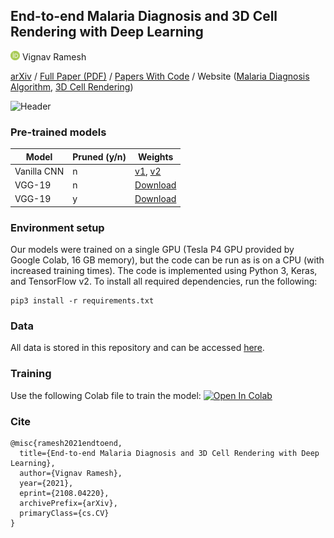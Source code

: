 ## End-to-end Malaria Diagnosis and 3D Cell Rendering with Deep Learning
<a href="https://orcid.org/0000-0002-6521-7898"><img height="15" src="https://github.com/rvignav/CT2Xray/blob/master/docs/orcid.png"></a>&nbsp;Vignav Ramesh

[arXiv](https://arxiv.org/abs/2108.04220) / [Full Paper (PDF)](https://arxiv.org/pdf/2108.04220.pdf) / [Papers With Code](https://paperswithcode.com/paper/end-to-end-malaria-diagnosis-and-3d-cell) / Website ([Malaria Diagnosis Algorithm](https://topdoc.pythonanywhere.com/upload-malaria), [3D Cell Rendering](https://topdocmedicine.wixsite.com/topdoc/ar-visualization))

![Header](https://github.com/rvignav/E2EMD/blob/main/docs/sshot.png)

### Pre-trained models

| Model | Pruned (y/n) | Weights | 
| --- | --- | --- | 
| Vanilla CNN  | n | [v1](https://github.com/rvignav/E2EMD/blob/main/weights/CNN-V1Weights.h5), [v2](https://github.com/rvignav/E2EMD/blob/main/weights/CNN-V2Weights.h5) |
| VGG-19 | n  | [Download](https://github.com/rvignav/E2EMD/blob/main/weights/VGGWeights.h5) |
| VGG-19 | y  | [Download](https://github.com/rvignav/E2EMD/blob/main/weights/finalPrunedWeights.h5) |

### Environment setup

Our models were trained on a single GPU (Tesla P4 GPU provided by Google Colab, 16 GB memory), but the code can be run as is on a CPU (with increased training times). The code is implemented using Python 3, Keras, and TensorFlow v2. To install all required dependencies, run the following:

    pip3 install -r requirements.txt

### Data

All data is stored in this repository and can be accessed [here](https://github.com/rvignav/E2EMD/tree/main/cell_images).

### Training

Use the following Colab file to train the model: <a href="https://colab.research.google.com/github/rvignav/E2EMD/blob/main/VGG.ipynb" target="_parent"><img src="https://colab.research.google.com/assets/colab-badge.svg" alt="Open In Colab"/></a>

### Cite
```
@misc{ramesh2021endtoend,
  title={End-to-end Malaria Diagnosis and 3D Cell Rendering with Deep Learning},
  author={Vignav Ramesh},
  year={2021},
  eprint={2108.04220},
  archivePrefix={arXiv},
  primaryClass={cs.CV}
}
```
